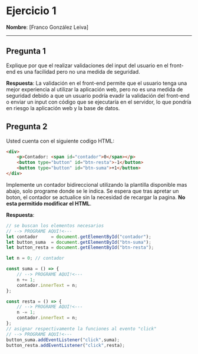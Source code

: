 # Ejercicio 1

**Nombre**: [Franco González Leiva]

---

## Pregunta 1
Explique por que el realizar validaciones del input del usuario en el front-end es una facilidad pero no una medida de seguridad. 

**Respuesta**: 
La validación en el front-end permite que el usuario tenga una mejor experiencia al utilizar la aplicación web, pero no es una medida de seguridad debido a que un usuario podría evadir la validación del front-end o enviar un input con código que se ejecutaría en el servidor, lo que pondría en riesgo la aplicación web y la base de datos.


## Pregunta 2
Usted cuenta con el siguiente codigo HTML:
```html
<div>
    <p>Contador: <span id="contador">0</span></p>
    <button type="button" id="btn-resta">-1</button>
    <button type="button" id="btn-suma">+1</button>
</div>
```
Implemente un contador bidireccional utilizando la plantilla disponible mas abajo, solo programe donde se le indica. Se espera que tras apretar un boton, el contador se actualice sin la necesidad de recargar la pagina. **No esta permitido modificar el HTML**.

**Respuesta**:
```js
// se buscan los elementos necesarios
// --> PROGRAME AQUI!<---
let contador     = document.getElementById("contador"); 
let button_suma  = document.getElementById("btn-suma");
let button_resta = document.getElementById("btn-resta");

let n = 0; // contador

const suma = () => {
    // --> PROGRAME AQUI!<---
    n += 1;
    contador.innerText = n;
};

const resta = () => {
    // --> PROGRAME AQUI!<---
    n -= 1;
    contador.innerText = n;
};
// asignar respectivamente la funciones al evento "click"
// --> PROGRAME AQUI!<---
button_suma.addEventListener("click",suma);
button_resta.addEventListener("click",resta);
```
